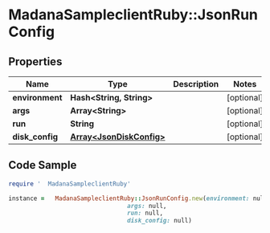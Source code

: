#   MadanaSampleclientRuby::JsonRunConfig

## Properties

Name | Type | Description | Notes
------------ | ------------- | ------------- | -------------
**environment** | **Hash&lt;String, String&gt;** |  | [optional] 
**args** | **Array&lt;String&gt;** |  | [optional] 
**run** | **String** |  | [optional] 
**disk_config** | [**Array&lt;JsonDiskConfig&gt;**](JsonDiskConfig.md) |  | [optional] 

## Code Sample

```ruby
require '  MadanaSampleclientRuby'

instance =   MadanaSampleclientRuby::JsonRunConfig.new(environment: null,
                                 args: null,
                                 run: null,
                                 disk_config: null)
```


